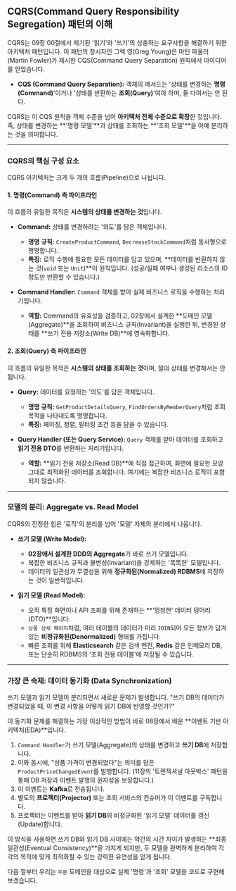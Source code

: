 ## CQRS(Command Query Responsibility Segregation) 패턴의 이해

CQRS는 09장 00절에서 제기된 '읽기'와 '쓰기'의 상충하는 요구사항을 해결하기 위한 아키텍처 패턴입니다. 이 패턴의 창시자인 그렉 영(Greg Young)은 마틴 파울러(Martin Fowler)가 제시한 CQS(Command Query Separation) 원칙에서 아이디어를 얻었습니다.

* **CQS (Command Query Separation):** 객체의 메서드는 '상태를 변경하는 **명령(Command)**'이거나 '상태를 반환하는 **조회(Query)**'여야 하며, 둘 다여서는 안 된다.

CQRS는 이 CQS 원칙을 객체 수준을 넘어 **아키텍처 전체 수준으로 확장**한 것입니다. 즉, 상태를 변경하는 **'명령 모델'**과 상태를 조회하는 **'조회 모델'**을 아예 분리하는 것을 의미합니다.

---

### CQRS의 핵심 구성 요소

CQRS 아키텍처는 크게 두 개의 흐름(Pipeline)으로 나뉩니다.



#### 1. 명령(Command) 측 파이프라인

이 흐름의 유일한 목적은 **시스템의 상태를 변경하는 것**입니다.

* **Command:** 상태를 변경하려는 '의도'를 담은 객체입니다.
    * **명명 규칙:** `CreateProductCommand`, `DecreaseStockCommand`처럼 동사형으로 명명합니다.
    * **특징:** 로직 수행에 필요한 모든 데이터를 담고 있으며, **데이터를 반환하지 않는 것(`void` 또는 `Unit`)**이 원칙입니다. (성공/실패 여부나 생성된 리소스의 ID 정도만 반환할 수 있습니다.)

* **Command Handler:** `Command` 객체를 받아 실제 비즈니스 로직을 수행하는 처리기입니다.
    * **역할:** Command의 유효성을 검증하고, 02장에서 설계한 **도메인 모델(Aggregate)**을 조회하여 비즈니스 규칙(Invariant)을 실행한 뒤, 변경된 상태를 **쓰기 전용 저장소(Write DB)**에 영속화합니다.

#### 2. 조회(Query) 측 파이프라인

이 흐름의 유일한 목적은 **시스템의 상태를 조회하는 것**이며, 절대 상태를 변경해서는 안 됩니다.

* **Query:** 데이터를 요청하는 '의도'를 담은 객체입니다.
    * **명명 규칙:** `GetProductDetailsQuery`, `FindOrdersByMemberQuery`처럼 조회 목적을 나타내도록 명명합니다.
    * **특징:** 페이징, 정렬, 필터링 조건 등을 담을 수 있습니다.

* **Query Handler (또는 Query Service):** `Query` 객체를 받아 데이터를 조회하고 **읽기 전용 DTO**를 반환하는 처리기입니다.
    * **역할:** **읽기 전용 저장소(Read DB)**에 직접 접근하여, 화면에 필요한 모양 그대로 최적화된 데이터를 조회합니다. 여기에는 복잡한 비즈니스 로직이 포함되지 않습니다.

---

### 모델의 분리: Aggregate vs. Read Model

CQRS의 진정한 힘은 '로직'의 분리를 넘어 '모델' 자체의 분리에서 나옵니다.

* **쓰기 모델 (Write Model):**
    * **02장에서 설계한 DDD의 Aggregate**가 바로 쓰기 모델입니다.
    * 복잡한 비즈니스 규칙과 불변성(Invariant)을 강제하는 '똑똑한' 모델입니다.
    * 데이터의 일관성과 무결성을 위해 **정규화된(Normalized) RDBMS**에 저장하는 것이 일반적입니다.

* **읽기 모델 (Read Model):**
    * 오직 특정 화면이나 API 조회를 위해 존재하는 **'멍청한' 데이터 덩어리(DTO)**입니다.
    * `상품 상세 페이지`처럼, 여러 테이블의 데이터가 미리 `JOIN`되어 모든 정보가 담겨있는 **비정규화된(Denormalized)** 형태를 가집니다.
    * 빠른 조회를 위해 **Elasticsearch** 같은 검색 엔진, **Redis** 같은 인메모리 DB, 또는 단순히 RDBMS의 '조회 전용 테이블'에 저장될 수 있습니다.

---

### 가장 큰 숙제: 데이터 동기화 (Data Synchronization)

쓰기 모델과 읽기 모델이 분리되면서 새로운 문제가 발생합니다. "쓰기 DB의 데이터가 변경되었을 때, 이 변경 사항을 어떻게 읽기 DB에 반영할 것인가?"

이 동기화 문제를 해결하는 가장 이상적인 방법이 바로 08장에서 배운 **이벤트 기반 아키텍처(EDA)**입니다.

1.  `Command Handler`가 쓰기 모델(Aggregate)의 상태를 변경하고 **쓰기 DB**에 저장합니다.
2.  이와 동시에, "상품 가격이 변경되었다"는 의미를 담은 `ProductPriceChangedEvent`를 발행합니다. (11장의 '트랜잭셔널 아웃박스' 패턴을 통해 DB 저장과 이벤트 발행의 원자성을 보장합니다.)
3.  이 이벤트는 **Kafka**로 전송됩니다.
4.  별도의 **프로젝터(Projector)** 또는 조회 서비스의 컨슈머가 이 이벤트를 구독합니다.
5.  프로젝터는 이벤트를 받아 **읽기 DB**의 비정규화된 '읽기 모델' 데이터를 갱신(Update)합니다.

이 방식을 사용하면 쓰기 DB와 읽기 DB 사이에는 약간의 시간 차이가 발생하는 **최종 일관성(Eventual Consistency)**을 가지게 되지만, 두 모델을 완벽하게 분리하여 각각의 목적에 맞게 최적화할 수 있는 강력한 유연성을 얻게 됩니다.

다음 절부터 우리는 `주문` 도메인을 대상으로 실제 '명령'과 '조회' 모델을 코드로 구현해 보겠습니다.